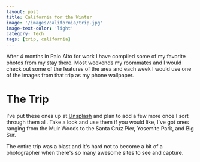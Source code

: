 ```yaml
---
layout: post
title: California for the Winter
image: '/images/california/trip.jpg'
image-text-color: 'light'
category: Tech
tags: [trip, california]
---
```


After 4 months in Palo Alto for work I have compiled some of my favorite photos from my stay there. Most weekends my roommates and I would check out some of the features of the area and each week I would use one of the images from that trip as my phone wallpaper.

<!--halt-->

# The Trip

I've put these ones up at [Unsplash](https://unsplash.com/@danreynolds) and plan to add a few more once I sort through them all. Take a look and use them if you would like, I've got ones ranging from the Muir Woods to the Santa Cruz Pier, Yosemite Park, and Big Sur.

The entire trip was a blast and it's hard not to become a bit of a photographer when there's so many awesome sites to see and capture.
